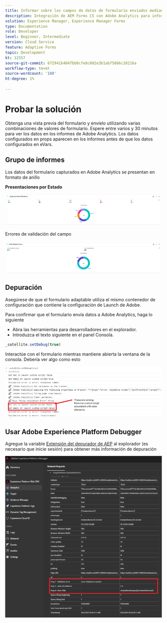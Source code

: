 ```yaml
---
title: Informar sobre los campos de datos de formulario enviados mediante Adobe Analytics
description: Integración de AEM Forms CS con Adobe Analytics para informar sobre campos de datos de formulario
solution: Experience Manager, Experience Manager Forms
type: Documentation
role: Developer
level: Beginner, Intermediate
version: Cloud Service
feature: Adaptive Forms
topic: Development
kt: 12557
source-git-commit: 672941b4047bb0cfe8c602e3b1ab75866c10216a
workflow-type: tm+mt
source-wordcount: '180'
ht-degree: 1%

---
```


# Probar la solución

Obtenga una vista previa del formulario y envíelo utilizando varias combinaciones de valores de formulario. Espere entre varios y 30 minutos para ver los datos en los informes de Adobe Analytics. Los datos configurados en props aparecen en los informes antes de que los datos configurados en eVars.

## Grupo de informes

Los datos del formulario capturados en Adobe Analytics se presentan en formato de anillo

**Presentaciones por Estado**

![aplicantsbystate](assets/donut.png)

Errores de validación del campo

![field-validation-error](assets/donut-field-validation.png)

## Depuración

Asegúrese de que el formulario adaptable utiliza el mismo contenedor de configuración que contiene la configuración de Launch de Adobe.

Para confirmar que el formulario envía datos a Adobe Analytics, haga lo siguiente

* Abra las herramientas para desarrolladores en el explorador.
* Introduzca el texto siguiente en el panel Consola.

```javascript
_satellite.setDebug(true)
```

Interactúe con el formulario mientras mantiene abierta la ventana de la consola. Debería ver algo como esto

![console-debug](assets/debug.png)

## Usar Adobe Experience Platform Debugger

Agregue la variable [Extensión del depurador de AEP](https://experienceleague.adobe.com/docs/experience-platform/debugger/home.html) al explorador (es necesario que inicie sesión) para obtener más información de depuración

![platform-debugger](assets/platform-debugger.png)





